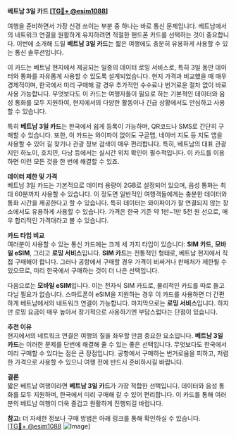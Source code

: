 **베트남 3일 카드 [[TG💪+ @esim1088](https://t.me/s/esim1088)]**

여행을 준비하면서 가장 신경 쓰이는 부분 중 하나는 바로 통신 문제입니다. 베트남에서의 네트워크 연결을 원활하게 유지하려면 적절한 핸드폰 카드를 선택하는 것이 중요합니다. 이번에 소개해 드릴 **베트남 3일 카드**는 짧은 여행에도 충분히 유용하게 사용할 수 있는 통신 솔루션입니다.

이 카드는 베트남 현지에서 제공되는 일종의 데이터 로밍 서비스로, 특히 3일 동안 데이터와 통화를 자유롭게 사용할 수 있도록 설계되었습니다. 현지 가격과 비교했을 때 매우 경제적이며, 한국에서 미리 구매해 갈 경우 추가적인 수수료나 번거로운 절차 없이 바로 사용 가능합니다. 무엇보다도 이 카드는 여행자들이 필요로 하는 기본적인 데이터와 음성 통화를 모두 지원하여, 현지에서의 다양한 활동이나 긴급 상황에서도 안심하고 사용할 수 있습니다.

특히 **베트남 3일 카드**는 한국에서 쉽게 등록이 가능하며, QR코드나 SMS로 간단히 구매할 수 있습니다. 또한, 이 카드는 와이파이 없이도 구글맵, 네이버 지도 등 지도 앱을 사용할 수 있어 길 찾기나 관광 정보 검색이 매우 편리합니다. 특히, 베트남의 대표 관광지인 하노이, 호치민, 다낭 등에서는 실시간 위치 확인이 필수적입니다. 이 카드를 이용하면 이런 모든 것을 한 번에 해결할 수 있죠.

**데이터 제한 및 가격**  
베트남 3일 카드는 기본적으로 데이터 용량이 2GB로 설정되어 있으며, 음성 통화는 최대 60분까지 사용할 수 있습니다. 이 정도면 일반적인 여행객들에게는 충분한 데이터와 통화 시간을 제공한다고 할 수 있습니다. 특히 데이터는 와이파이가 잘 연결되지 않는 장소에서도 유용하게 사용할 수 있습니다. 가격은 한국 기준 약 1만~1만 5천 원 선으로, 매우 합리적인 가격대라고 볼 수 있습니다. 

**카드 타입 비교**  
여러분이 사용할 수 있는 통신 카드에는 크게 세 가지 타입이 있습니다: **SIM 카드**, **모바일 eSIM**, 그리고 **로밍 서비스**입니다. **SIM 카드**는 전통적인 형태로, 베트남 현지에서 직접 구매해야 합니다. 그러나 공항에서 구매할 경우 가격이 비싸거나 판매처가 제한될 수 있으므로, 미리 한국에서 구매하는 것이 더 나은 선택입니다.  

다음으로는 **모바일 eSIM**입니다. 이는 전자식 SIM 카드로, 물리적인 카드를 따로 들고 다닐 필요가 없습니다. 스마트폰이 eSIM을 지원하는 경우 이 카드를 사용하면 더 간편하게 베트남에서의 네트워크 연결이 가능합니다. 마지막으로는 **로밍 서비스**입니다. 하지만 로밍 요금이 매우 높아서 장기적으로 사용하기엔 부담스럽다는 단점이 있습니다.

**추천 이유**  
현지에서의 네트워크 연결은 여행의 질을 좌우할 만큼 중요한 요소입니다. **베트남 3일 카드**는 이러한 문제를 단번에 해결해 줄 수 있는 좋은 선택입니다. 무엇보다도 한국에서 미리 구매할 수 있다는 점은 큰 장점입니다. 공항에서 구매하는 번거로움을 피하고, 저렴한 가격으로 사용할 수 있으니 여행 전에 반드시 준비하시길 바랍니다.

**결론**  
짧은 베트남 여행이라면 **베트남 3일 카드**가 가장 적합한 선택입니다. 데이터와 음성 통화를 모두 지원하며, 한국에서 미리 구매해 갈 수 있어 편리합니다. 이 카드를 통해 여러분의 베트남 여행이 더욱 즐겁고 원활하게 진행되길 바랍니다.

**참고:** 더 자세한 정보나 구매 방법은 아래 링크를 통해 확인하실 수 있습니다.  
[[TG💪+ @esim1088](https://t.me/s/esim1088) ![Image](https://i.postimg.cc/Y0z9fWf4/image.png)]